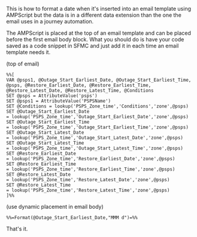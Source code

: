 This is how to format a date when it's inserted into an email template using AMPScript but the data 
is in a different data extension than the one the email uses in a journey automation.

The AMPScript is placed at the top of an email template and can be placed before the first email 
body block. What you should do is have your code saved as a code snippet in SFMC and just add it
in each time an email template needs it.

(top of email)

~~~
%%[ 
VAR @psps1, @Outage_Start_Earliest_Date, @Outage_Start_Earliest_Time, @psps, @Restore_Earliest_Date, @Restore_Earliest_Time, @Restore_Latest_Date, @Restore_Latest_Time, @Conditions
SET @psps = AttributeValue('psps') 
SET @psps1 = AttributeValue('PSPSName')  
SET @Conditions = lookup('PSPS_Zone_time','Conditions','zone',@psps)
SET @Outage_Start_Earliest_Date = lookup('PSPS_Zone_time','Outage_Start_Earliest_Date','zone',@psps)
SET @Outage_Start_Earliest_Time = lookup('PSPS_Zone_time','Outage_Start_Earliest_Time','zone',@psps) 
SET @Outage_Start_Latest_Date = lookup('PSPS_Zone_time','Outage_Start_Latest_Date','zone',@psps) 
SET @Outage_Start_Latest_Time = lookup('PSPS_Zone_time','Outage_Start_Latest_Time','zone',@psps) 
SET @Restore_Earliest_Date = lookup('PSPS_Zone_time','Restore_Earliest_Date','zone',@psps) 
SET @Restore_Earliest_Time = lookup('PSPS_Zone_time','Restore_Earliest_Time','zone',@psps) 
SET @Restore_Latest_Date = lookup('PSPS_Zone_time','Restore_Latest_Date','zone',@psps) 
SET @Restore_Latest_Time = lookup('PSPS_Zone_time','Restore_Latest_Time','zone',@psps) 
]%%
~~~

(use dynamic placement in email body)

~~~
%%=Format(@Outage_Start_Earliest_Date,"MMM d")=%%
~~~

That's it.

